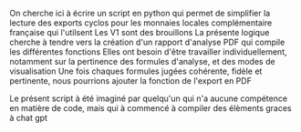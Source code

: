 On cherche ici à écrire un script en python qui permet de simplifier la lecture des exports cyclos pour les monnaies locales complémentaire française qui l'utilsent
Les V1 sont des brouillons
La présente logique cherche à tendre vers la création d'un rapport d'analyse PDF qui compile les différentes fonctions
Elles ont besoin d'être travailler individuellement, notamment sur la pertinence des formules d'analyse, et des modes de visualisation
Une fois chaques formules jugées cohérente, fidèle et pertinente, nous pourrions ajouter la fonction de l'export en PDF

Le présent script à été imaginé par quelqu'un qui n'a aucune compétence en matière de code, mais qui à commencé à compiler des élèments graces à chat gpt
